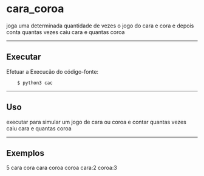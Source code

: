 cara_coroa
================

joga uma determinada quantidade de vezes o jogo do cara e cora e depois conta quantas vezes caiu cara e quantas coroa

----

Executar
----------

Efetuar a Execucão do código-fonte:


        $ python3 cac


----

Uso 
---

executar para simular um jogo de cara ou coroa e contar quantas vezes caiu cara e quantas coroa 

----

Exemplos
-------- 
5
cara
cora
cara
coroa
coroa
cara:2
coroa:3
